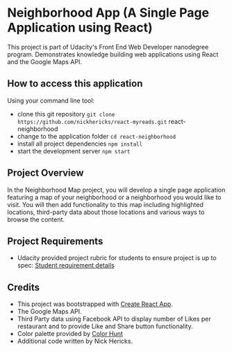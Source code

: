 # Neighborhood App (A Single Page Application using React)

This project is part of Udacity's Front End Web Developer nanodegree program. Demonstrates knowledge building web applications using React and the Google Maps API.

## How to access this application

Using your command line tool:

* clone this git repository `git clone https://github.com/nickhericks/react-myreads.git` react-neighborhood
* change to the application folder `cd react-neighborhood`
* install all project dependencies `npm install`
* start the development server `npm start`

## Project Overview

In the Neighborhood Map project, you will develop a single page application featuring a map of your neighborhood or a neighborhood you would like to visit. You will then add functionality to this map including highlighted locations, third-party data about those locations and various ways to browse the content.

## Project Requirements

- Udacity provided project rubric for students to ensure project is up to spec: [Student requirement details](https://review.udacity.com/#!/rubrics/1351/view)

## Credits

- This project was bootstrapped with [Create React App](https://github.com/facebookincubator/create-react-app).
- The Google Maps API.
- Third Party data using Facebook API to display number of Likes per restaurant and to provide Like and Share button functionality.
- Color palette provided by [Color Hunt](https://colorhunt.co/palette/121096)
- Additional code written by Nick Hericks.
